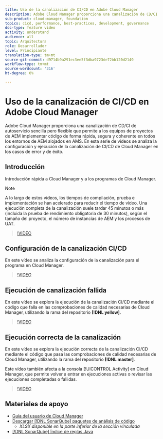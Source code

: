 ```yaml
---
title: Uso de la canalización de CI/CD en Adobe Cloud Manager
description: Adobe Cloud Manager proporciona una canalización de CD/CI de autoservicio sencilla pero flexible que permite a los equipos de proyectos de AEM implementar código de forma rápida, segura y coherente en todos los entornos de AEM alojados en AMS. En esta serie de vídeos se analiza la configuración y ejecución de la canalización de CI/CD de Cloud Manager en los casos de error y de éxito.
sub-product: cloud-manager, foundation
topics: cicd, performance, best-practices, development, governance
doc-type: feature video
activity: understand
audience: all
topic: Arquitectura
role: Desarrollador
level: Principiante
translation-type: tm+mt
source-git-commit: d9714b9a291ec3ee5f3dba9723de72bb120d2149
workflow-type: tm+mt
source-wordcount: '316'
ht-degree: 0%

---
```



# Uso de la canalización de CI/CD en Adobe Cloud Manager

Adobe Cloud Manager proporciona una canalización de CD/CI de autoservicio sencilla pero flexible que permite a los equipos de proyectos de AEM implementar código de forma rápida, segura y coherente en todos los entornos de AEM alojados en AMS. En esta serie de vídeos se analiza la configuración y ejecución de la canalización de CI/CD de Cloud Manager en los casos de error y de éxito.

## Introducción

Introducción rápida a Cloud Manager y a los programas de Cloud Manager.

>[!NOTE]
>
>A lo largo de estos vídeos, los tiempos de compilación, prueba e implementación se han acelerado para reducir el tiempo de vídeo. Una ejecución completa de la canalización suele tardar 45 minutos o más (incluida la prueba de rendimiento obligatoria de 30 minutos), según el tamaño del proyecto, el número de instancias de AEM y los procesos de UAT.

>[!VIDEO](https://video.tv.adobe.com/v/23082/?quality=12&learn=on)

## Configuración de la canalización CI/CD

En este vídeo se analiza la configuración de la canalización para el programa en Cloud Manager.

>[!VIDEO](https://video.tv.adobe.com/v/23083/?quality=12&learn=on)

## Ejecución de canalización fallida

En este vídeo se explora la ejecución de la canalización CI/CD mediante el código que falla en las comprobaciones de calidad necesarias de Cloud Manager, utilizando la rama del repositorio **[!DNL yellow]**.

>[!VIDEO](https://video.tv.adobe.com/v/23084/?quality=12&learn=on)

## Ejecución correcta de la canalización

En este vídeo se explora la ejecución correcta de la canalización CI/CD mediante el código que pasa las comprobaciones de calidad necesarias de Cloud Manager, utilizando la rama del repositorio **[!DNL master]**.

Este vídeo también afecta a la consola [!UICONTROL Activity] en Cloud Manager, que permite volver a entrar en ejecuciones activas o revisar las ejecuciones completadas o fallidas.

>[!VIDEO](https://video.tv.adobe.com/v/23085/?quality=12&learn=on)

## Materiales de apoyo

* [Guía del usuario de Cloud Manager](https://helpx.adobe.com/experience-manager/cloud-manager/user-guide.html)
* [Descargar  [!DNL SonarQube] paquetes de análisis de código](https://helpx.adobe.com/experience-manager/cloud-manager/using/understand-your-test-results.html#CodeQualityTesting)
   * *XLSX disponible en la parte inferior de la sección vinculada*
* [[!DNL SonarQube] Índice de reglas Java](https://rules.sonarsource.com/java/)
